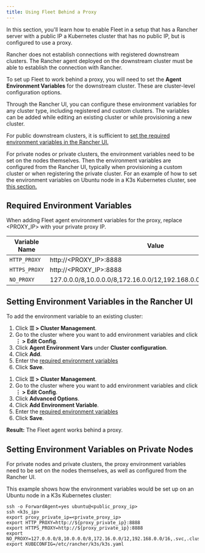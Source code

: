 ```yaml
---
title: Using Fleet Behind a Proxy
---
```


<head>
  <link rel="canonical" href="https://ranchermanager.docs.rancher.com/integrations-in-rancher/fleet-gitops-at-scale/use-fleet-behind-a-proxy"/>
</head>

In this section, you'll learn how to enable Fleet in a setup that has a Rancher server with a public IP a Kubernetes cluster that has no public IP, but is configured to use a proxy.

Rancher does not establish connections with registered downstream clusters. The Rancher agent deployed on the downstream cluster must be able to establish the connection with Rancher.

To set up Fleet to work behind a proxy, you will need to set the **Agent Environment Variables** for the downstream cluster. These are cluster-level configuration options.

Through the Rancher UI, you can configure these environment variables for any cluster type, including registered and custom clusters. The variables can be added while editing an existing cluster or while provisioning a new cluster.

For public downstream clusters, it is sufficient to [set the required environment variables in the Rancher UI.](#setting-environment-variables-in-the-rancher-ui)

For private nodes or private clusters, the environment variables need to be set on the nodes themselves. Then the environment variables are configured from the Rancher UI, typically when provisioning a custom cluster or when registering the private cluster. For an example of how to set the environment variables on Ubuntu node in a K3s Kubernetes cluster, see [this section.](#setting-environment-variables-on-private-nodes)

## Required Environment Variables

When adding Fleet agent environment variables for the proxy, replace <PROXY_IP> with your private proxy IP.

| Variable Name | Value |
|------------------|--------|
| `HTTP_PROXY` | http://<PROXY_IP>:8888 |
| `HTTPS_PROXY` | http://<PROXY_IP>:8888
| `NO_PROXY`     | 127.0.0.0/8,10.0.0.0/8,172.16.0.0/12,192.168.0.0/16,.svc,.cluster.local |

## Setting Environment Variables in the Rancher UI

To add the environment variable to an existing cluster:

<Tabs groupId="k8s-distro">
<TabItem value="RKE2/K3s" default>

1. Click **☰ > Cluster Management**.
1. Go to the cluster where you want to add environment variables and click **⋮ > Edit Config**.
1. Click **Agent Environment Vars** under **Cluster configuration**.
1. Click **Add**.
1. Enter the [required environment variables](#required-environment-variables)
1. Click **Save**.

</TabItem>
<TabItem value="RKE">

1. Click **☰ > Cluster Management**.
1. Go to the cluster where you want to add environment variables and click **⋮ > Edit Config**.
1. Click **Advanced Options**.
1. Click **Add Environment Variable**.
1. Enter the [required environment variables](#required-environment-variables)
1. Click **Save**.

</TabItem>
</Tabs>

**Result:** The Fleet agent works behind a proxy.

## Setting Environment Variables on Private Nodes

For private nodes and private clusters, the proxy environment variables need to be set on the nodes themselves, as well as configured from the Rancher UI.

This example shows how the environment variables would be set up on an Ubuntu node in a K3s Kubernetes cluster:

```
ssh -o ForwardAgent=yes ubuntu@<public_proxy_ip>
ssh <k3s_ip>
export proxy_private_ip=<private_proxy_ip>
export HTTP_PROXY=http://${proxy_private_ip}:8888
export HTTPS_PROXY=http://${proxy_private_ip}:8888
export NO_PROXY=127.0.0.0/8,10.0.0.0/8,172.16.0.0/12,192.168.0.0/16,.svc,.cluster.local
export KUBECONFIG=/etc/rancher/k3s/k3s.yaml
```